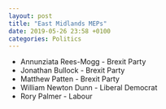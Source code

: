 ```yaml
---
layout: post
title: "East Midlands MEPs"
date: 2019-05-26 23:58 +0100
categories: Politics
---
```


*   Annunziata Rees-Mogg - Brexit Party
*   Jonathan Bullock - Brexit Party
*   Matthew Patten - Brexit Party
*   William Newton Dunn - Liberal Democrat
*   Rory Palmer - Labour
